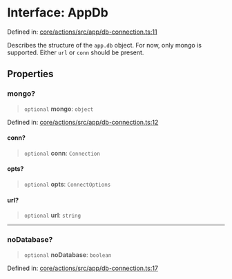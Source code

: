 # Interface: AppDb

Defined in: [core/actions/src/app/db-connection.ts:11](https://github.com/LaWebcapsule/orbits/blob/3f123982aa47abe6d32fbbb9044905e24288f2ef/core/actions/src/app/db-connection.ts#L11)

Describes the structure of the `app.db` object.
For now, only mongo is supported.
Either `url` or `conn` should be present.

## Properties

### mongo?

> `optional` **mongo**: `object`

Defined in: [core/actions/src/app/db-connection.ts:12](https://github.com/LaWebcapsule/orbits/blob/3f123982aa47abe6d32fbbb9044905e24288f2ef/core/actions/src/app/db-connection.ts#L12)

#### conn?

> `optional` **conn**: `Connection`

#### opts?

> `optional` **opts**: `ConnectOptions`

#### url?

> `optional` **url**: `string`

***

### noDatabase?

> `optional` **noDatabase**: `boolean`

Defined in: [core/actions/src/app/db-connection.ts:17](https://github.com/LaWebcapsule/orbits/blob/3f123982aa47abe6d32fbbb9044905e24288f2ef/core/actions/src/app/db-connection.ts#L17)
